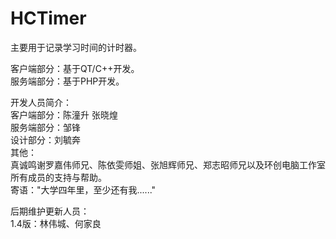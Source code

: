 # HCTimer
主要用于记录学习时间的计时器。

客户端部分：基于QT/C++开发。</br>
服务端部分：基于PHP开发。</br>


开发人员简介：</br>
客户端部分：陈潼升 张晓煌</br>
服务端部分：邹锋</br>
设计部分：刘毓奔</br>
其他：</br>
真诚鸣谢罗嘉伟师兄、陈依雯师姐、张旭辉师兄、郑志昭师兄以及环创电脑工作室所有成员的支持与帮助。</br>
寄语："大学四年里，至少还有我......"

后期维护更新人员：</br>
1.4版：林伟城、何家良

